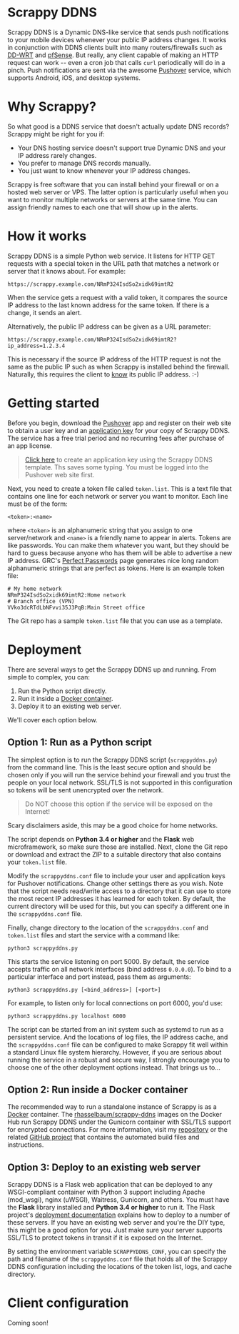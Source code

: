 # Scrappy DDNS
Scrappy DDNS is a Dynamic DNS-like service that sends push notifications to your mobile devices whenever your public IP address changes. It works in conjunction with DDNS clients built into many routers/firewalls such as [DD-WRT](http://www.dd-wrt.com/site/index) and [pfSense](https://www.pfsense.org/). But really, any client capable of making an HTTP request can work -- even a cron job that calls `curl` periodically will do in a pinch. Push notifications are sent via the awesome [Pushover](https://pushover.net/) service, which supports Android, iOS, and desktop systems.

# Why Scrappy?
So what good is a DDNS service that doesn't actually update DNS records? Scrappy might be right for you if:

* Your DNS hosting service doesn't support true Dynamic DNS and your IP address rarely changes.
* You prefer to manage DNS records manually.
* You just want to know whenever your IP address changes.

Scrappy is free software that you can install behind your firewall or on a hosted web server or VPS. The latter option is particularly useful when you want to monitor multiple networks or servers at the same time. You can assign friendly names to each one that will show up in the alerts.

# How it works
Scrappy DDNS is a simple Python web service. It listens for HTTP GET requests with a special token in the URL path that matches a network or server that it knows about. For example:
```
https://scrappy.example.com/NRmP324IsdSo2xidk69imtR2
```
When the service gets a request with a valid token, it compares the source IP address to the last known address for the same token. If there is a change, it sends an alert.

Alternatively, the public IP address can be given as a URL parameter:
```
https://scrappy.example.com/NRmP324IsdSo2xidk69imtR2?ip_address=1.2.3.4
```
This is necessary if the source IP address of the HTTP request is not the same as the public IP such as when Scrappy is installed behind the firewall. Naturally, this requires the client to [know](http://tecadmin.net/5-commands-to-get-public-ip-using-linux-terminal/) its public IP address. :-)

# Getting started
Before you begin, download the [Pushover](https://pushover.net) app and register on their web site to obtain a user key and an [application key](https://pushover.net/apps/clone/Scrappy_DDNS) for your copy of Scrappy DDNS. The service has a free trial period and no recurring fees after purchase of an app license.

> [Click here](https://pushover.net/apps/clone/Scrappy_DDNS) to create an application key using the Scrappy DDNS template. Ths saves some typing. You must be logged into the Pushover web site first.

Next, you need to create a token file called `token.list`. This is a text file that contains one line for each network or server you want to monitor. Each line must be of the form:
```
<token>:<name>
```
where `<token>` is an alphanumeric string that you assign to one server/network and `<name>` is a friendly name to appear in alerts. Tokens are like passwords. You can make them whatever you want, but they should be hard to guess because anyone who has them will be able to advertise a new IP address. GRC's [Perfect Passwords](https://www.grc.com/passwords.htm) page generates nice long random alphanumeric strings that are perfect as tokens. Here is an example token file:
```
# My home network
NRmP324IsdSo2xidk69imtR2:Home network
# Branch office (VPN)
VVko3dcRTdLbNFvvi35J3PqB:Main Street office
```
The Git repo has a sample `token.list` file that you can use as a template.

# Deployment
There are several ways to get the Scrappy DDNS up and running. From simple to complex, you can:

1. Run the Python script directly.
2. Run it inside a [Docker container](https://github.com/rhasselbaum/docker-scrappy-ddns).
3. Deploy it to an existing web server.

We'll cover each option below.

## Option 1: Run as a Python script

The simplest option is to run the Scrappy DDNS script (`scrappyddns.py`) from the command line. This is the least secure option and should be chosen only if you will run the service behind your firewall and you trust the people on your local network. SSL/TLS is not supported in this configuration so tokens will be sent unencrypted over the network.

> Do NOT choose this option if the service will be exposed on the Internet!

Scary disclaimers aside, this may be a good choice for home networks.

The script depends on **Python 3.4 or higher** and the **Flask** web microframework, so make sure those are installed. Next, clone the Git repo or download and extract the ZIP to a suitable directory that also contains your `token.list` file.

Modify the `scrappyddns.conf` file to include your user and application keys for Pushover notifications. Change other settings there as you wish. Note that the script needs read/write access to a directory that it can use to store the most recent IP addresses it has learned for each token. By default, the current directory will be used for this, but you can specify a different one in the `scrappyddns.conf` file.

Finally, change directory to the location of the `scrappyddns.conf` and `token.list` files and start the service with a command like:
```
python3 scrappyddns.py
```
This starts the service listening on port 5000. By default, the service accepts traffic on all network interfaces (bind address `0.0.0.0`). To bind to a particular interface and port instead, pass them as arguments:
```
python3 scrappyddns.py [<bind_address>] [<port>]
```
For example, to listen only for local connections on port 6000, you'd use:
```
python3 scrappyddns.py localhost 6000
```
The script can be started from an init system such as systemd to run as a persistent service. And the locations of log files, the IP address cache, and the `scrappyddns.conf` file can be configured to make Scrappy fit well within a standard Linux file system hierarchy. However, if you are serious about running the service in a robust and secure way, I strongly encourage you to choose one of the other deployment options instead. That brings us to...

## Option 2: Run inside a Docker container

The recommended way to run a standalone instance of Scrappy is as a [Docker](https://www.docker.com) container. The [rhasselbaum/scrappy-ddns](https://registry.hub.docker.com/u/rhasselbaum/scrappy-ddns) images on the Docker Hub run Scrappy DDNS under the Gunicorn container with SSL/TLS support for encrypted connections. For more information, visit my [repository](https://registry.hub.docker.com/u/rhasselbaum/scrappy-ddns) or the related [GitHub project](https://github.com/rhasselbaum/docker-scrappy-ddns) that contains the automated build files and instructions.

## Option 3: Deploy to an existing web server

Scrappy DDNS is a Flask web application that can be deployed to any WSGI-compliant container with Python 3 support including Apache (mod_wsgi), nginx (uWSGI), Waitress, Gunicorn, and others. You must have the **Flask** library installed and **Python 3.4 or higher** to run it. The Flask project's [deployment documentation](http://flask.pocoo.org/docs/0.10/deploying/) explains how to deploy to a number of these servers. If you have an existing web server and you're the DIY type, this might be a good option for you. Just make sure your server supports SSL/TLS to protect tokens in transit if it is exposed on the Internet.

By setting the environment variable `SCRAPPYDDNS_CONF`, you can specify the path and filename of the `scrappyddns.conf` file that holds all of the Scrappy DDNS configuration including the locations of the token list, logs, and cache directory.

# Client configuration

Coming soon!
